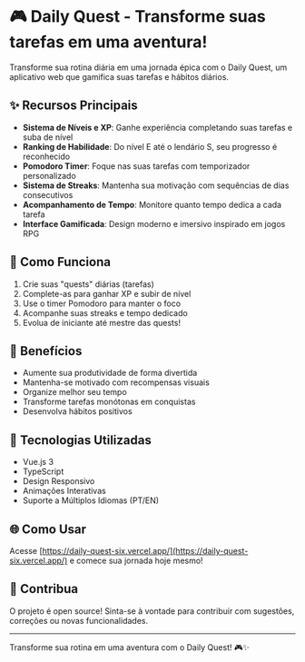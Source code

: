 # 🎮 Daily Quest - Transforme suas tarefas em uma aventura!

Transforme sua rotina diária em uma jornada épica com o Daily Quest, um aplicativo web que gamifica suas tarefas e hábitos diários.

## ✨ Recursos Principais

- **Sistema de Níveis e XP**: Ganhe experiência completando suas tarefas e suba de nível
- **Ranking de Habilidade**: Do nível E até o lendário S, seu progresso é reconhecido
- **Pomodoro Timer**: Foque nas suas tarefas com temporizador personalizado
- **Sistema de Streaks**: Mantenha sua motivação com sequências de dias consecutivos
- **Acompanhamento de Tempo**: Monitore quanto tempo dedica a cada tarefa
- **Interface Gamificada**: Design moderno e imersivo inspirado em jogos RPG

## 🎯 Como Funciona 

1. Crie suas "quests" diárias (tarefas)
2. Complete-as para ganhar XP e subir de nível
3. Use o timer Pomodoro para manter o foco
4. Acompanhe suas streaks e tempo dedicado
5. Evolua de iniciante até mestre das quests!

## 🌟 Benefícios

- Aumente sua produtividade de forma divertida
- Mantenha-se motivado com recompensas visuais
- Organize melhor seu tempo
- Transforme tarefas monótonas em conquistas
- Desenvolva hábitos positivos

## 🚀 Tecnologias Utilizadas

- Vue.js 3
- TypeScript
- Design Responsivo
- Animações Interativas
- Suporte a Múltiplos Idiomas (PT/EN)

## 🌐 Como Usar

Acesse [https://daily-quest-six.vercel.app/](https://daily-quest-six.vercel.app/) e comece sua jornada hoje mesmo!

## 🤝 Contribua

O projeto é open source! Sinta-se à vontade para contribuir com sugestões, correções ou novas funcionalidades.

---

Transforme sua rotina em uma aventura com o Daily Quest! 🎮✨